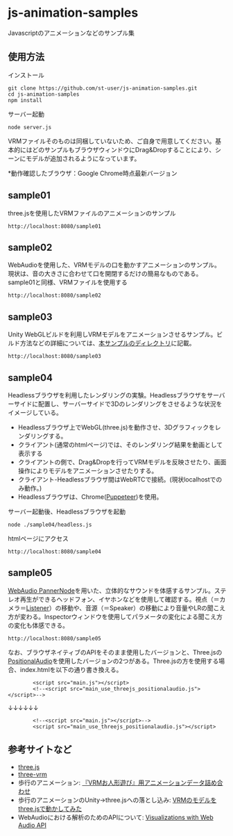 # js-animation-samples
Javascriptのアニメーションなどのサンプル集

## 使用方法

インストール
```
git clone https://github.com/st-user/js-animation-samples.git
cd js-animation-samples
npm install
```

サーバー起動
```
node server.js
```
VRMファイルそのものは同梱していないため、ご自身で用意してください。基本的にはどのサンプルもブラウザウィンドウにDrag&Dropすることにより、シーンにモデルが追加されるようになっています。

*動作確認したブラウザ：Google Chrome時点最新バージョン

## sample01
three.jsを使用したVRMファイルのアニメーションのサンプル
```
http://localhost:8080/sample01
```

## sample02
WebAudioを使用した、VRMモデルの口を動かすアニメーションのサンプル。
現状は、音の大きさに合わせて口を開閉するだけの簡易なものである。sample01と同様、VRMファイルを使用する

```
http://localhost:8080/sample02
```

## sample03
Unity WebGLビルドを利用しVRMモデルをアニメーションさせるサンプル。ビルド方法などの詳細については、[本サンプルのディレクトリ](https://github.com/st-user/js-animation-samples/tree/master/sample03)に記載。
```
http://localhost:8080/sample03
```


## sample04
Headlessブラウザを利用したレンダリングの実験。Headlessブラウザをサーバーサイドに配置し、サーバーサイドで3Dのレンダリングをさせるような状況をイメージしている。

 - Headlessブラウザ上でWebGL(three.js)を動作させ、3Dグラフィックをレンダリングする。
 - クライアント(通常のhtmlページ)では、そのレンダリング結果を動画として表示する
 - クライアントの側で、Drag&Dropを行ってVRMモデルを反映させたり、画面操作によりモデルをアニメーションさせたりする。
 - クライアント-Headlessブラウザ間はWebRTCで接続。(現状localhostでのみ動作。)
 - Headlessブラウザは、Chrome([Puppeteer](https://pptr.dev/))を使用。

サーバー起動後、Headlessブラウザを起動
```
node ./sample04/headless.js
```

htmlページにアクセス
```
http://localhost:8080/sample04

```

## sample05

[WebAudio PannerNode](https://developer.mozilla.org/en-US/docs/Web/API/PannerNode)を用いた、立体的なサウンドを体感するサンプル。ステレオ再生ができるヘッドフォン、イヤホンなどを使用して確認する。視点（＝カメラ＝[Listener](https://developer.mozilla.org/en-US/docs/Web/API/AudioListener)）の移動や、音源（＝Speaker）の移動により音量やLRの聞こえ方が変わる。Inspectorウィンドウを使用してパラメータの変化による聞こえ方の変化も体感できる。

```
http://localhost:8080/sample05

```

なお、ブラウザネイティブのAPIをそのまま使用したバージョンと、Three.jsの[PositionalAudio](https://threejs.org/docs/index.html#api/en/audio/PositionalAudio)を使用したバージョンの2つがある。Three.jsの方を使用する場合、index.htmlを以下の通り書き換える。
```
        <script src="main.js"></script>
        <!--<script src="main_use_threejs_positionalaudio.js"></script>-->
```
↓↓↓↓↓↓
```
        <!--<script src="main.js"></script>-->
        <script src="main_use_threejs_positionalaudio.js"></script>
```


## 参考サイトなど

 - [three.js](https://threejs.org/)
 - [three-vrm](https://github.com/pixiv/three-vrm)
 - 歩行のアニメーション: [『VRMお人形遊び』用アニメーションデータ詰め合わせ](https://booth.pm/ja/items/1655686)
 - 歩行のアニメーションのUnity→three.jsへの落とし込み: [VRMのモデルをthree.jsで動かしてみた](https://qiita.com/TakenokoTech/items/b3395d8fb26cf3237f15)
 - WebAudioにおける解析のためのAPIについて: [Visualizations with Web Audio API](https://developer.mozilla.org/en-US/docs/Web/API/Web_Audio_API/Visualizations_with_Web_Audio_API)
